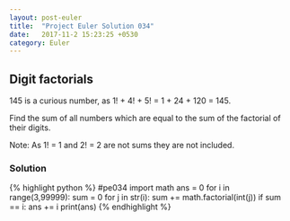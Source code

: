 ```yaml
---
layout: post-euler
title:  "Project Euler Solution 034"
date:   2017-11-2 15:23:25 +0530
category: Euler
---
```


<h2>Digit factorials</h2>
<div><p>145 is a curious number, as 1! + 4! + 5! = 1 + 24 + 120 = 145.</p><p>Find the sum of all numbers which are equal to the sum of the factorial of their digits.</p><p>Note: As 1! = 1 and 2! = 2 are not sums they are not included.</p></div>

### Solution

{% highlight python %}
#pe034
import math
ans = 0
for i in range(3,99999):
	sum = 0
	for j in str(i):
		sum += math.factorial(int(j))
	if sum == i:
		ans += i
print(ans)
{% endhighlight %}

